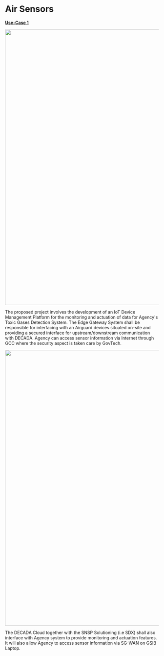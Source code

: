 # Air Sensors

**<u>Use-Case 1</u>**

<div align=center>
<name=Device Management Dashboard>
<img width="900" length="550" src="./images/uc1.jpg"/>
</div>

The proposed project involves the development of an IoT Device Management Platform for the monitoring and actuation of data for Agency's Toxic Gases Detection System. The Edge Gateway System shall be responsible for interfacing with an Airguard devices situated on-site and providing a secured interface for upstream/downstream communication with DECADA.  Agency can access sensor information via Internet through GCC where the security aspect is taken care by GovTech.

<div align=center>
<name=Device Management Dashboard>
<img width="900" length="550" src="./images/uc2.png"/>
</div>
 
The DECADA Cloud together with the SNSP Solutioning (i.e SDX) shall also interface with Agency system to provide monitoring and actuation features. It will also allow Agency to access sensor information via SG-WAN on GSIB Laptop.
